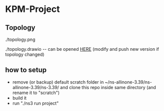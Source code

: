 # KPM-Project

## Topology
./topology.png

./topology.drawio -- can be opened [HERE](https://app.diagrams.net) (modify and push new version if topology changed)

## how to setup

- remove (or backup) default scratch folder in ~/ns-allinone-3.39/ns-allinone-3.39/ns-3.39/ and clone this repo inside same directory (and rename it to "scratch")
- build it
- run "./ns3 run project"
